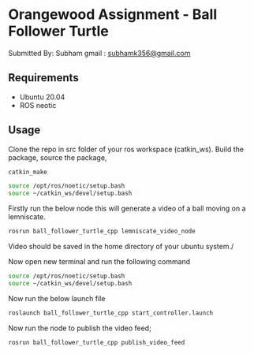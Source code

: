 # Orangewood Assignment - Ball Follower Turtle

 Submitted By: Subham
 gmail : subhamk356@gmail.com


## Requirements
* Ubuntu 20.04
* ROS neotic



## Usage
Clone the repo in src folder of your ros workspace (catkin_ws). Build the package, source the package,


```bash
catkin_make
```

```bash
source /opt/ros/noetic/setup.bash
source ~/catkin_ws/devel/setup.bash
```
Firstly run the below node this will generate a video of a ball moving on a lemniscate. 

```bash
rosrun ball_follower_turtle_cpp lemniscate_video_node
```

Video should be saved in the home directory of your ubuntu system./

Now open new terminal and run the following command

```bash
source /opt/ros/noetic/setup.bash
source ~/catkin_ws/devel/setup.bash
```
Now run the below launch file
```bash
roslaunch ball_follower_turtle_cpp start_controller.launch 
```

Now run the node to publish the video feed;
```bash
rosrun ball_follower_turtle_cpp publish_video_feed
```
